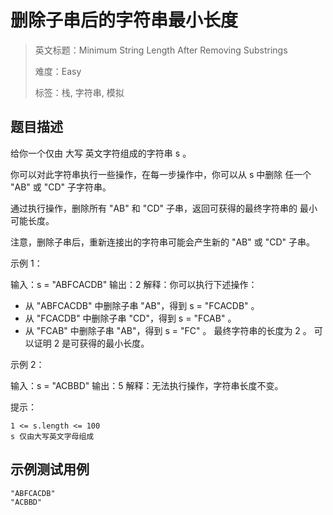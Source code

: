 # 删除子串后的字符串最小长度

> 英文标题：Minimum String Length After Removing Substrings
> 
> 难度：Easy
> 
> 标签：栈, 字符串, 模拟
> 

## 题目描述

给你一个仅由 大写 英文字符组成的字符串 s 。

你可以对此字符串执行一些操作，在每一步操作中，你可以从 s 中删除 任一个 "AB" 或 "CD" 子字符串。

通过执行操作，删除所有 "AB" 和 "CD" 子串，返回可获得的最终字符串的 最小 可能长度。

注意，删除子串后，重新连接出的字符串可能会产生新的 "AB" 或 "CD" 子串。

 

示例 1：


输入：s = "ABFCACDB"
输出：2
解释：你可以执行下述操作：
- 从 "ABFCACDB" 中删除子串 "AB"，得到 s = "FCACDB" 。
- 从 "FCACDB" 中删除子串 "CD"，得到 s = "FCAB" 。
- 从 "FCAB" 中删除子串 "AB"，得到 s = "FC" 。
最终字符串的长度为 2 。
可以证明 2 是可获得的最小长度。

示例 2：


输入：s = "ACBBD"
输出：5
解释：无法执行操作，字符串长度不变。


 

提示：


	1 <= s.length <= 100
	s 仅由大写英文字母组成

## 示例测试用例

```
"ABFCACDB"
"ACBBD"
```


